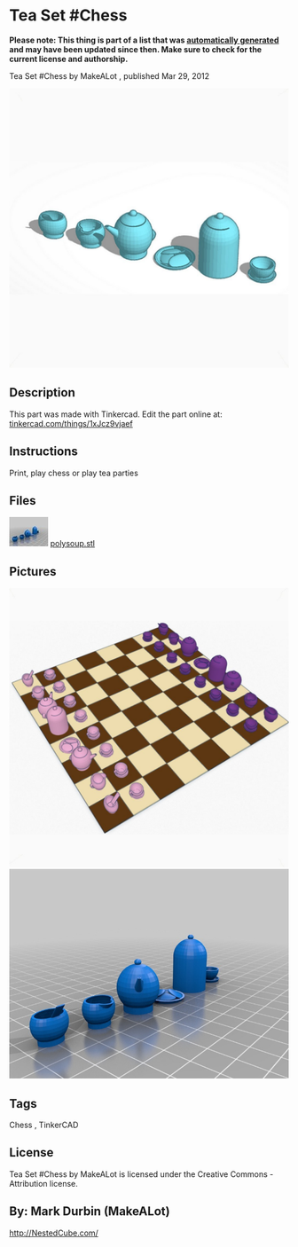 Tea Set #Chess
===============
**Please note: This thing is part of a list that was [automatically generated](https://github.com/carlosgs/export-things) and may have been updated since then. Make sure to check for the current license and authorship.**  

Tea Set #Chess  by MakeALot , published Mar 29, 2012

![Image](img/tes2_display_large_display_large.jpg)

Description
--------
This part was made with Tinkercad. Edit the part online at: <a href="https://tinkercad.com/things/1xJcz9vjaef" target="_blank" rel="nofollow">tinkercad.com/things/1xJcz9vjaef</a>

Instructions
--------
Print, play chess or play tea parties

Files
--------
[![Image](img/polysoup_preview_tinycard.jpg)](polysoup.stl)
 [ polysoup.stl](polysoup.stl)  



Pictures
--------
![Image](img/tea1_display_large_display_large.jpg)
![Image](img/polysoup_display_large.jpg)


Tags
--------
Chess , TinkerCAD  

  

License
--------
Tea Set #Chess by MakeALot is licensed under the Creative Commons - Attribution license.  



By: Mark Durbin (MakeALot)
--------
<http://NestedCube.com/>